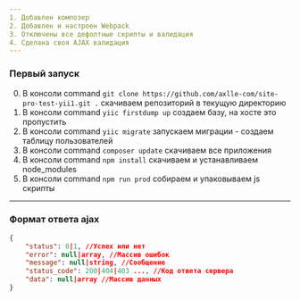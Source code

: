 ```yaml
---
1. Добавлен композер
2. Добавлен и настроен Webpack
3. Отключены все дефолтные скрипты и валидация
4. Сделана своя AJAX валидация
---
```

### Первый запуск
0. В консоли command `git clone https://github.com/axlle-com/site-pro-test-yii1.git .` скачиваем репозиторий в текущую директорию
1. В консоли command `yiic firstdump up` создаем базу, на хосте это пропустить
2. В консоли command `yiic migrate` запускаем миграции - создаем таблицу пользователей
3. В консоли command `composer update` скачиваем все приложения
4. В консоли command `npm install` скачиваем и устанавливаем node_modules
5. В консоли command `npm run prod` собираем и упаковываем js скрипты
---
### Формат ответа ajax
```json
{
    "status": 0|1, //Успех или нет
    "error": null|array, //Массив ошибок
    "message": null|string, //Сообщение
    "status_code": 200|404|403 ..., //Код ответа сервера
    "data": null|array //Массив данных
}
```
